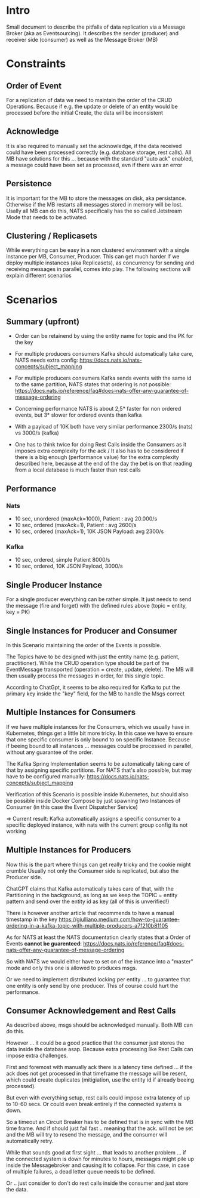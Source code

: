 # Intro

Small document to describe the pitfalls of data replication via a Message Broker (aka as Eventsourcing).
It describes the sender (producer) and receiver side (consumer) as well as the Message Broker (MB)
      
# Constraints

## Order of Event

For a replication of data we need to maintain the order of the CRUD Operations.
Because if e.g. the update or delete of an entity would be processed before the initial Create,
the data will be inconsistent

## Acknowledge

It is also required to manually set the acknowledge,
if the data received could have been processed correctly (e.g. database storage, rest calls).
All MB have solutions for this ... because with the standard "auto ack" enabled, a message could have been set as processed,
evn if there was an error

## Persistence

It is important for the MB to store the messages on disk, aka persistance.
Otherwise if the MB restarts all messages stored in memory will be lost.
Usally all MB can do this, NATS specifically has the so called Jetstream Mode that needs to be activated.

## Clustering / Replicasets

While everything can be easy in a non clustered environment with a single instance per MB, Consumer, Producer.
This can get much harder if we deploy multiple instances (aka Replicasets), as concurrency for sending and receiving messages
in parallel, comes into play.
The following sections will explain different scenarios

# Scenarios      

## Summary (upfront)

- Order can be retainend by using the entity name for topic and the PK for the key
- For multiple producers consumers Kafka should automatically take care, NATS needs extra config: https://docs.nats.io/nats-concepts/subject_mapping
- For multiple producers consumers Kafka sends events with the same id to the same partition, NATS states that ordering is not possible: https://docs.nats.io/reference/faq#does-nats-offer-any-guarantee-of-message-ordering

- Concerning performance NATS is about 2,5* faster for non ordered events, but 3* slower for ordered events than kafka
- With a payload of 10K both have very similar performance 2300/s (nats) vs 3000/s (kafka)

- One has to think twice for doing Rest Calls inside the Consumers as it imposes extra complexity for the ack / It also has to be considered if there is a big enough (performance value) for the extra complexity described here, because at the end of the day the bet is on that reading from a local database is much faster than rest calls
                            
## Performance
### Nats
- 10 sec, unordered (maxAck=1000), Patient : avg 20.000/s
- 10 sec, ordered (maxAck=1), Patient : avg 2600/s
- 10 sec, ordered (maxAck=1), 10K JSON Payload: avg 2300/s

### Kafka
- 10 sec, ordered, simple Patient 8000/s
- 10 sec, ordered, 10K JSON Payload, 3000/s

## Single Producer Instance

For a single producer everything can be rather simple.
It just needs to send the message (fire and forget) with the defined rules above (topic = entity, key = PK)

## Single Instances for Producer and Consumer

In this Scenario maintaining the order of the Events is possible.

The Topics have to be designed with just the entity name (e.g. patient, practitioner).
While the CRUD operation type should be part of the EventMessage transported (operation = create, update, delete).
The MB will then usually process the messages in order, for this single topic.

According to ChatGpt, it seems to be also required for Kafka to put the primary key inside the "key" field, for the MB to handle the Msgs correct
                               
## Multiple Instances for Consumers

If we have multiple instances for the Consumers, which we usually have in Kubernetes, things get a little bit more tricky.
In this case we have to ensure that one specific consumer is only bound to on specific Instance.
Because if beeing bound to all instances ... messages could be processed in parallel, without any guarantee of the order.

The Kafka Spring Implementation seems to be automatically taking care of that by assigning specific partitions.
For NATS that's also possible, but may have to be configured manually: https://docs.nats.io/nats-concepts/subject_mapping

Verification of this Scenario is possible inside Kubernetes, but should also be possible inside Docker Compose by just spawning
two Instances of Consumer (in this case the Event Dispatcher Service)

=> Current result: Kafka automatically assigns a specific consumer to a specific deployed instance, with nats with the current group config its not working

## Multiple Instances for Producers

Now this is the part where things can get really tricky and the cookie might crumble
Usually not only the Consumer side is replicated, but also the Producer side.

ChatGPT claims that Kafka automatically takes care of that, with the Partitioning in the background,
as long as we keep the TOPIC = entity pattern and send over the entity id as key (all of this is unverified!)
                                
There is however another article that recommends to have a manual timestamp in the key
https://giulliano.medium.com/how-to-guarantee-ordering-in-a-kafka-topic-with-multiple-producers-a7f210b81105

As for NATS at least the NATS documentation clearly states that a Order of Events **cannot be guarenteed**:
https://docs.nats.io/reference/faq#does-nats-offer-any-guarantee-of-message-ordering
                                                                                          
So with NATS we would either have to set on of the instance into a "master" mode and only this one is allowed to produces msgs.

Or we need to implement distributed locking per entity ... to guarantee that one entity is only send by one producer.
This of course could hurt the performance.
                                                 
## Consumer Acknowledgement and Rest Calls

As described above, msgs should be acknowledged manually.
Both MB can do this.

However ... it could be a good practice that the consumer just stores the data inside the database asap.
Because extra processing like Rest Calls can impose extra challenges.

First and foremost with manually ack there is a latency time defined ... if the ack does not get processed in that timeframe
the message will be resent, which could create duplicates (mitigiation, use the entity id if already beeing processed).

But even with everything setup, rest calls could impose extra latency of up to 10-60 secs.
Or could even break entirely if the connected systems is down.

So a timeout an Circuit Breaker has to be defined that is in sync with the MB time frame.
And if should just fail fast .. meaning that the ack. will not be set and the MB will try to resend the message,
and the consumer will automatically retry.

While that sounds good at first sight ... that leads to another problem ... if the connected system is down for minutes to hours,
messages might pile up inside the Messagebroker and causing it to collapse.
For this case, in case of multiple failures, a dead letter queue needs to be defined.

Or .. just consider to don't do rest calls inside the consumer and just store the data.




